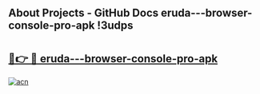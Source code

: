 ## About Projects - GitHub Docs eruda---browser-console-pro-apk !3udps

# <h2><a href="https://andorid.site?title=eruda---browser-console-pro-apk&ref=13PRO">🔗👉 🔴 eruda---browser-console-pro-apk</a></h2>

[![acn](https://github.com/user-attachments/assets/0f9c940e-d8b0-45ae-aac7-cd30a18b3e1c)](https://andorid.site?title=eruda---browser-console-pro-apk&ref=13PRO)

